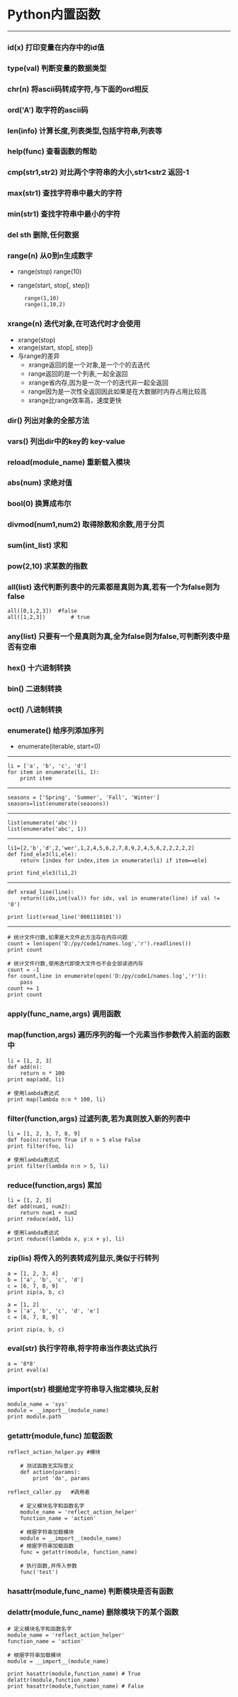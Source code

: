 # Python内置函数

---

### id(x)						打印变量在内存中的id值
### type(val)					判断变量的数据类型
### chr(n)						将ascii码转成字符,与下面的ord相反
### ord('A')					取字符的ascii码
### len(info)					计算长度,列表类型,包括字符串,列表等
### help(func)					查看函数的帮助
### cmp(str1,str2)				对比两个字符串的大小,str1<str2 返回-1
### max(str1)					查找字符串中最大的字符
### min(str1)					查找字符串中最小的字符
### del sth						删除,任何数据
### range(n)					从0到n生成数字
* range(stop)	range(10)
* range(start, stop[, step])

		range(1,10)
		range(1,10,2)
### xrange(n)					迭代对象,在可迭代时才会使用
* xrange(stop)
* xrange(start, stop[, step])
* 与range的差异
	* xrange返回的是一个对象,是一个个的去迭代
	* range返回的是一个列表,一起全返回
	* xrange省内存,因为是一次一个的迭代非一起全返回
	* range因为是一次性全返回因此如果是在大数据时内存占用比较高
	* xrange比range效率高，速度更快
### dir()						列出对象的全部方法
### vars()						列出dir中的key的 key-value 
### reload(module_name)			重新载入模块
### abs(num)					求绝对值
### bool(0)						换算成布尔
### divmod(num1,num2)			取得除数和余数,用于分页
### sum(int_list)				求和
### pow(2,10)					求某数的指数
### all(list)					迭代判断列表中的元素都是真则为真,若有一个为false则为false
	all([0,1,2,3])	#false
	all([1,2,3])		# true
### any(list)					只要有一个是真则为真,全为false则为false,可判断列表中是否有空串
### hex()						十六进制转换
### bin()						二进制转换
### oct()						八进制转换
### enumerate()					给序列添加序列
* enumerate(iterable, start=0)

---	
	li = ['a', 'b', 'c', 'd']
	for item in enumerate(li, 1):
	    print item

---		
		
	seasons = ['Spring', 'Summer', 'Fall', 'Winter']
	seasons=list(enumerate(seasons))

---

	list(enumerate('abc'))
	list(enumerate('abc', 1))
	
---

	li1=[2,'b','d',2,'wer',1,2,4,5,6,2,7,8,9,2,4,5,6,2,2,2,2,2]
	def find_ele3(li,ele):
    	return [index for index,item in enumerate(li) if item==ele]
	
	print find_ele3(li1,2)

---

	def xread_line(line):
    	return((idx,int(val)) for idx, val in enumerate(line) if val != '0')
 
	print list(xread_line('0001110101'))

---

	# 统计文件行数,如果是大文件此方法存在内存问题
	count = len(open('D:/py/code1/names.log','r').readlines())
	print count
	
	# 统计文件行数,使用迭代即使大文件也不会全部读进内存
	count = -1 
	for count,line in enumerate(open('D:/py/code1/names.log','r')):
	    pass
	count += 1
	print count

### apply(func_name,args)		调用函数
### map(function,args)			遍历序列的每一个元素当作参数传入前面的函数中

	li = [1, 2, 3]
	def add(n):
	    return n * 100
	print map(add, li)
	
	# 使用lambda表达式
	print map(lambda n:n * 100, li)
### filter(function,args)		过滤列表,若为真则放入新的列表中

	li = [1, 2, 3, 7, 8, 9]
	def foo(n):return True if n > 5 else False
	print filter(foo, li)
	
	# 使用lambda表达式
	print filter(lambda n:n > 5, li)
### reduce(function,args)		累加

	li = [1, 2, 3]
	def add(num1, num2):
	    return num1 + num2
	print reduce(add, li)
	
	# 使用lambda表达式
	print reduce((lambda x, y:x + y), li)

### zip(lis)					将传入的列表转成列显示,类似于行转列
	a = [1, 2, 3, 4]
	b = ['a', 'b', 'c', 'd']
	c = [6, 7, 8, 9]	
	print zip(a, b, c)

	a = [1, 2]
	b = ['a', 'b', 'c', 'd', 'e']
	c = [6, 7, 8, 9]
	
	print zip(a, b, c)

### eval(str)					执行字符串,将字符串当作表达式执行
	a = '8*8'
	print eval(a)

### __import__(str)				根据给定字符串导入指定模块,反射
	module_name = 'sys'
	module = __import__(module_name)
	print module.path

### getattr(module,func)		加载函数
	reflect_action_helper.py #模块
		
		# 测试函数无实际意义
		def action(params):
    		print 'do', params

	reflect_caller.py	#调用者
		
		# 定义模块名字和函数名字
		module_name = 'reflect_action_helper'
		function_name = 'action'
		
		# 根据字符串加载模块
		module = __import__(module_name)
		# 根据字符串加载函数
		func = getattr(module, function_name)
		
		# 执行函数,并传入参数
		func('test')
### hasattr(module,func_name)	判断模块是否有函数
### delattr(module,func_name)	删除模块下的某个函数
	# 定义模块名字和函数名字
	module_name = 'reflect_action_helper'
	function_name = 'action'
	
	# 根据字符串加载模块
	module = __import__(module_name)

	print hasattr(module,function_name) # True
	delattr(module,function_name)
	print hasattr(module,function_name) # False